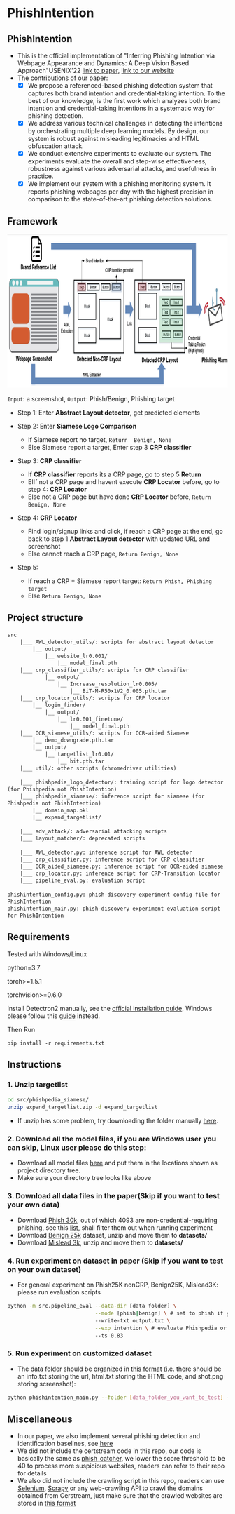 # PhishIntention

## PhishIntention
- This is the official implementation of "Inferring Phishing Intention via Webpage Appearance and Dynamics: A Deep Vision Based Approach"USENIX'22 [link to paper](), [link to our website](https://sites.google.com/view/phishintention/home)
- The contributions of our paper:
   - [x] We propose a referenced-based phishing detection system that captures both brand intention and credential-taking intention. To the best of our knowledge, is the first work which analyzes both brand intention and credential-taking intentions in a systematic way for phishing detection.
   - [x] We address various technical challenges in detecting the intentions by orchestrating multiple deep learning models. By design, our system is robust against misleading legitimacies and HTML obfuscation attack.
   - [x] We conduct extensive experiments to evaluate our system. The experiments evaluate the overall and step-wise effectiveness, robustness against various adversarial attacks, and usefulness in practice.
   - [x] We implement our system with a phishing monitoring system. It reports phishing webpages per day with the highest precision in comparison to the state-of-the-art phishing detection solutions.
    
## Framework
    
<img src="big_pic/Screenshot 2021-08-13 at 9.15.56 PM.png" style="width:2000px;height:350px"/>

```Input```: a screenshot, ```Output```: Phish/Benign, Phishing target
- Step 1: Enter <b>Abstract Layout detector</b>, get predicted elements

- Step 2: Enter <b>Siamese Logo Comparison</b>
    - If Siamese report no target, ```Return  Benign, None```
    - Else Siamese report a target, Enter step 3 <b>CRP classifier</b>
       
- Step 3: <b>CRP classifier</b>
   - If <b>CRP classifier</b> reports its a CRP page, go to step 5 <b>Return</b>
   - ElIf not a CRP page and havent execute <b>CRP Locator</b> before, go to step 4: <b>CRP Locator</b>
   - Else not a CRP page but have done <b>CRP Locator</b> before, ```Return Benign, None``` 

- Step 4: <b>CRP Locator</b>
   - Find login/signup links and click, if reach a CRP page at the end, go back to step 1 <b>Abstract Layout detector</b> with updated URL and screenshot
   - Else cannot reach a CRP page, ```Return Benign, None``` 
   
- Step 5: 
    - If reach a CRP + Siamese report target: ```Return Phish, Phishing target``` 
    - Else ```Return Benign, None``` 
    
## Project structure
```
src
    |___ AWL_detector_utils/: scripts for abstract layout detector 
        |__ output/
            |__ website_lr0.001/
                |__ model_final.pth
    |___ crp_classifier_utils/: scripts for CRP classifier
            |__ output/
                |__ Increase_resolution_lr0.005/
                    |__ BiT-M-R50x1V2_0.005.pth.tar
    |___ crp_locator_utils/: scripts for CRP locator 
        |__ login_finder/
            |__ output/
                |__ lr0.001_finetune/
                    |__ model_final.pth
    |___ OCR_siamese_utils/: scripts for OCR-aided Siamese
        |__ demo_downgrade.pth.tar
        |__ output/
            |__ targetlist_lr0.01/
                |__ bit.pth.tar
    |___ util/: other scripts (chromedriver utilities)
    
    |___ phishpedia_logo_detector/: training script for logo detector (for Phishpedia not PhishIntention)
    |___ phishpedia_siamese/: inference script for siamese (for Phishpedia not PhishIntention)
        |__ domain_map.pkl
        |__ expand_targetlist/
        
    |___ adv_attack/: adversarial attacking scripts
    |___ layout_matcher/: deprecated scripts
    
    |___ AWL_detector.py: inference script for AWL detector
    |___ crp_classifier.py: inference script for CRP classifier
    |___ OCR_aided_siamese.py: inference script for OCR-aided siamese
    |___ crp_locator.py: inference script for CRP-Transition locator
    |___ pipeline_eval.py: evaluation script 

phishintention_config.py: phish-discovery experiment config file for PhishIntention
phishintention_main.py: phish-discovery experiment evaluation script for PhishIntention
```

## Requirements
Tested with Windows/Linux

python=3.7 

torch>=1.5.1 

torchvision>=0.6.0

Install Detectron2 manually, see the [official installation guide](https://detectron2.readthedocs.io/en/latest/tutorials/install.html). Windows please follow this [guide](https://dgmaxime.medium.com/how-to-easily-install-detectron2-on-windows-10-39186139101c) instead.

Then Run
```
pip install -r requirements.txt
```

## Instructions
### 1. Unzip targetlist
```bash
cd src/phishpedia_siamese/
unzip expand_targetlist.zip -d expand_targetlist
```
- If unzip has some problem, try downloading the folder manually [here](https://drive.google.com/file/d/1fr5ZxBKyDiNZ_1B6rRAfZbAHBBoUjZ7I/view?usp=sharing).

### 2. Download all the model files, if you are Windows user you can skip, Linux user please do this step:
- Download all model files [here](https://drive.google.com/drive/folders/1XGiLfIeSHwoeoXEpMXhMR4M2tkj3pErJ?usp=sharing) and put them in the locations shown as project directory tree.
- Make sure your directory tree looks like above


### 3. Download all data files in the paper(Skip if you want to test your own data)
- Download [Phish 30k](https://drive.google.com/file/d/12ypEMPRQ43zGRqHGut0Esq2z5en0DH4g/view?usp=sharing), out of which 4093 are non-credential-requiring phishing, see this [list](https://drive.google.com/file/d/1UVoK-Af3j4ixYy2_jEzG9ZBbYpRkuKFK/view?usp=sharing), shall filter them out when running experiment
- Download [Benign 25k](https://drive.google.com/file/d/1ymkGrDT8LpTmohOOOnA2yjhEny1XYenj/view?usp=sharing) dataset,
unzip and move them to **datasets/**
- Download [Mislead 3k](https://drive.google.com/file/d/1xmB_P6I9BwnNYGJb7yeN-o2A1fMlX3Oh/view?usp=sharing), unzip and move them to **datasets/**

### 4. Run experiment on dataset in paper (Skip if you want to test on your own dataset)
- For general experiment on Phish25K nonCRP, Benign25K, Mislead3K:
please run evaluation scripts
```bash
python -m src.pipeline_eval --data-dir [data folder] \
                            --mode [phish|benign] \ # set to phish if you are testing on Phish25K, set to benign if you ware testing on Benign25K or Mislead3K
                            --write-txt output.txt \
                            --exp intention \ # evaluate Phishpedia or PhishIntention
                            --ts 0.83
```

### 5. Run experiment on customized dataset
- The data folder should be organized in [this format](https://github.com/lindsey98/PhishIntention/datasets/test_sites) (i.e. there should be an info.txt storing the url, html.txt storing the HTML code, and shot.png storing screenshot):

```bash
python phishintention_main.py --folder [data_folder_you_want_to_test] --results [name_you_want_to_give.txt]
```

<!-- ## Telegram service to label found phishing (Optional)
### Introduction
- When phishing are reported by the model, users may also want to manually verify the intention of the websites, thus we also developed a telegram-bot to help labeling the screenshot. An example is like this <img src="big_pic/tele.png"/>
- In this application, we support the following command:
```
/start # this will return all the unlabelled data
/get all/date # this will return the statistics for all the data namely how many positive and negatives there are
/classify disagree # this will bring up phishing pages with any disagreement, ie one voted not phishing and one voted phishing for a revote
```
### Setup tele-bot
- 1. Create an empty google sheet for saving the results (foldername, voting results etc.)
- 2. Follow the [guide](https://www.analyticsvidhya.com/blog/2020/07/read-and-update-google-spreadsheets-with-python/) to download JSON file which stores the credential for that particular google sheet, save as **tele/cred.json**
- 3. Go to **tele/tele.py**, Change 
```
token = '[token for telebot]' 
folder = "[the folder you want to label]"
```
[How do I find token for telebot?](https://core.telegram.org/bots#botfather)
- 4. Go to **tele/**, Run **tele.py**
 -->
 
## Miscellaneous
- In our paper, we also implement several phishing detection and identification baselines, see [here](https://github.com/lindsey98/PhishingBaseline)
- We did not include the certstream code in this repo, our code is basically the same as [phish_catcher](https://github.com/x0rz/phishing_catcher), we lower the score threshold to be 40 to process more suspicious websites, readers can refer to their repo for details
- We also did not include the crawling script in this repo, readers can use [Selenium](https://selenium-python.readthedocs.io/), [Scrapy](https://github.com/scrapy/scrapy) or any web-crawling API to crawl the domains obtained from Cerstream, just make sure that the crawled websites are stored in [this format](https://github.com/lindsey98/Phishpedia/tree/main/datasets/test_sites)


